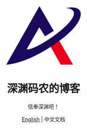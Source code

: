 <div align="center">
  <img alt="Abyss Coder Logo" width="200" src="./source/images/logos/icon.svg"/>
</div>

<div align="center">
  <h1>深渊码农的博客</h1>
</div>

<div align="center">

信奉深渊吧！

</div>

<div align="center">

[English](./README.md) | 中文文档

</div>